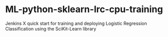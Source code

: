 # ML-python-sklearn-lrc-cpu-training
Jenkins X quick start for training and deploying Logistic Regression Classification using the SciKit-Learn library
